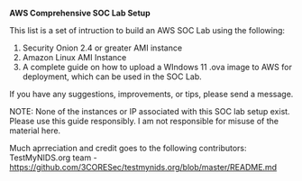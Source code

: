 **AWS Comprehensive SOC Lab Setup**

This list is a set of intruction to build an AWS SOC Lab using the following:
1. Security Onion 2.4 or greater AMI instance
2. Amazon Linux AMI Instance
3. A complete guide on how to upload a WIndows 11 .ova image to AWS for deployment, which can be used in the SOC Lab. 


If you have any suggestions, improvements, or tips, please send a message.

NOTE: None of the instances or IP associated with this SOC lab setup exist.
Please use this guide responsibly. 
I am not responsible for misuse of the material here. 


Much aprreciation and credit goes to the following contributors:
TestMyNIDS.org team - https://github.com/3CORESec/testmynids.org/blob/master/README.md

